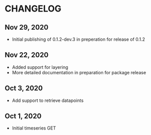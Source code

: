 # CHANGELOG

## Nov 29, 2020

* Initial publishing of 0.1.2-dev.3 in preperation for release of 0.1.2

## Nov 22, 2020

* Added support for layering
* More detailed documentation in preparation for package release

## Oct 3, 2020

* Add support to retrieve datapoints

## Oct 1, 2020

* Initial timeseries GET
